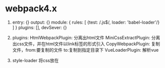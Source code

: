 # webpack4.x
1. entry: {}
   output: {}
   module: {
     rules: [
       {test: /\.js$/, loader: 'babel-loader'/}
     ]
   }
  plugins: [],
  devSever: {}
2. plugins: 
  HtmlWebpackPlugin: 分离出html文件
  MiniCssExtractPlugin: 分离出css文件，并在html文件以link标签的形式引入
  CopyWebpackPlugin: 复制文件，from:要复制的文件  to:复制到指定目录下
  VueLoaderPlugin: 解析vue
3. style-loader 将css放在<style>标签里
   file-loader与url-loader
   url-loader有limit属性(默认10000，即为8kb)，url地址长度在limit内编译为base64格式，超出limit则靠file-loader解析

   babel-plugin-syntax-dynamic-import用以识别vue动态import导入语法
   用法：{
          test: /\.js$/,
          loader: 'babel-loader',
          options: {
            plugins: ['syntax-dynamic-import']
          }
        },
  
4. webpack-dev-server 热加载，指代码修改了页面也自动更新了
  react-hot-loader不会刷新整个页面，只是替换了修改的代码，做到了页面的局部刷新
  react-hot-loader是对webpack的热加载进行了改进，保证状态可以存下来


## webpack的构建流程
1. 初始化参数：从配置文件和shell语句中读取与合并参数，得到最终的参数
2. 开始编译：从上一步得到的参数初始化一个compiler对象，执行对象的run方法开始执行编译
3. 确定入口: 找到entry的所有入口文件
4. 编译模块：调用所有配置的loader对模块进行翻译，再找到该模块依赖的模块，再递归本步骤，直到所有入口依赖的文件都经过了本步骤的处理，最终得到了每个模块被翻译后的最终内容已经他们之间依赖的模块
5. 输出资源：根据入口和模块之间的依赖关系，组装成一个个包含多个模块的chunk，再把每个chunk转换成一个单独的文件加入到输出列表。确定好输出内容后，根据配置确定最终输出的路径和文件名

## webpack热更新(HMR)HotModuleReplacementPlugin是如何做到的？
主要是通过sockjs(webpack-dev-sever的依赖)在客户端和服务端之间建立一个websocket长连接，服务端将webpack编译打包的各个阶段的状态信息告知客户端，最主要的还是新模块的hash值，客户端不能直接请求更新的代码，也不会执行热更模块，而是把工作又交回给了webpack，webapck就是根据客户端传给他的信息决定是刷新浏览器还是进行模块热更新

## 利用webapck来优化性能
1. 压缩代码，删除多余代码，注释，简化代码写法，利用webpack的uglifyJsPlugin和ParallelUglifyPlugin来压缩js，用cssnano来压缩css
2. 删除死代码
3. 提取公共代码
4. 利用CDN加速（内容分发网络）
